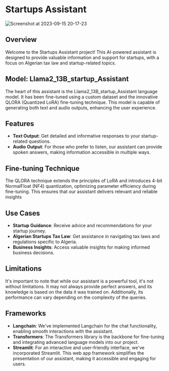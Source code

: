 # Startups Assistant

![Screenshot at 2023-09-15 20-17-23](https://github.com/Tuning-AI/startups_Assistant/assets/145156896/6283363c-d84a-4b7b-a32d-0a6e37ee2557)

## Overview
Welcome to the Startups Assistant project! This AI-powered assistant is designed to provide valuable information and support for startups, with a focus on Algerian tax law and startup-related topics.
## Model: **Llama2_13B_startup_Assistant**
The heart of this assistant is the Llama2_13B_startup_Assistant language model. It has been fine-tuned using a custom dataset and the innovative QLORA (Quantized LoRA) fine-tuning technique. This model is capable of generating both text and audio outputs, enhancing the user experience.
## Features
* **Text Output**: Get detailed and informative responses to your startup-related questions.
* **Audio Output**: For those who prefer to listen, our assistant can provide spoken answers, making information accessible in multiple ways.
## Fine-tuning Technique
The QLORA technique extends the principles of LoRA and introduces 4-bit NormalFloat (NF4) quantization, optimizing parameter efficiency during fine-tuning. This ensures that our assistant delivers relevant and reliable insights
## Use Cases
* **Startup Guidance**: Receive advice and recommendations for your startup journey.
* **Algerian Startups Tax Law**: Get assistance in navigating tax laws and regulations specific to Algeria.
* **Business Insights**: Access valuable insights for making informed business decisions.
## Limitations
It's important to note that while our assistant is a powerful tool, it's not without limitations. It may not always provide perfect answers, and its knowledge is based on the data it was trained on. Additionally, its performance can vary depending on the complexity of the queries.
## Frameworks
+ **Langchain**: We've implemented Langchain for the chat functionality, enabling smooth interactions with the assistant.
+ **Transformers**: The Transformers library is the backbone for fine-tuning and integrating advanced language models into our project.
+ **Streamlit**: For an interactive and user-friendly interface, we've incorporated Streamlit. This web app framework simplifies the presentation of our assistant, making it accessible and engaging for users.
